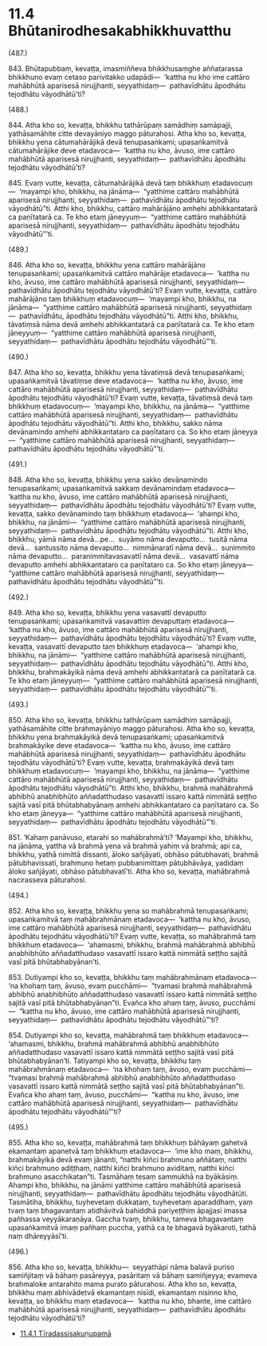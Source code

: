 

# 11.4 Bhūtanirodhesakabhikkhuvatthu



(487.)

843\. Bhūtapubbaṃ, kevaṭṭa, imasmiññeva bhikkhusaṃghe aññatarassa bhikkhuno evaṃ cetaso parivitakko udapādi—  ‘kattha nu kho ime cattāro mahābhūtā aparisesā nirujjhanti, seyyathidaṃ—  pathavīdhātu āpodhātu tejodhātu vāyodhātū’ti?



(488.)

844\. Atha kho so, kevaṭṭa, bhikkhu tathārūpaṃ samādhiṃ samāpajji, yathāsamāhite citte devayāniyo maggo pāturahosi. Atha kho so, kevaṭṭa, bhikkhu yena cātumahārājikā devā tenupasaṅkami; upasaṅkamitvā cātumahārājike deve etadavoca—  ‘kattha nu kho, āvuso, ime cattāro mahābhūtā aparisesā nirujjhanti, seyyathidaṃ—  pathavīdhātu āpodhātu tejodhātu vāyodhātū’ti?



845\. Evaṃ vutte, kevaṭṭa, cātumahārājikā devā taṃ bhikkhuṃ etadavocuṃ—  ‘mayampi kho, bhikkhu, na jānāma—  “yatthime cattāro mahābhūtā aparisesā nirujjhanti, seyyathidaṃ—  pathavīdhātu āpodhātu tejodhātu vāyodhātū”ti. Atthi kho, bhikkhu, cattāro mahārājāno amhehi abhikkantatarā ca paṇītatarā ca. Te kho etaṃ jāneyyuṃ—  “yatthime cattāro mahābhūtā aparisesā nirujjhanti, seyyathidaṃ—  pathavīdhātu āpodhātu tejodhātu vāyodhātū”’ti.



(489.)

846\. Atha kho so, kevaṭṭa, bhikkhu yena cattāro mahārājāno tenupasaṅkami; upasaṅkamitvā cattāro mahārāje etadavoca—  ‘kattha nu kho, āvuso, ime cattāro mahābhūtā aparisesā nirujjhanti, seyyathidaṃ—  pathavīdhātu āpodhātu tejodhātu vāyodhātū’ti? Evaṃ vutte, kevaṭṭa, cattāro mahārājāno taṃ bhikkhuṃ etadavocuṃ—  ‘mayampi kho, bhikkhu, na jānāma—  “yatthime cattāro mahābhūtā aparisesā nirujjhanti, seyyathidaṃ—  pathavīdhātu, āpodhātu tejodhātu vāyodhātū”ti. Atthi kho, bhikkhu, tāvatiṃsā nāma devā amhehi abhikkantatarā ca paṇītatarā ca. Te kho etaṃ jāneyyuṃ—  “yatthime cattāro mahābhūtā aparisesā nirujjhanti, seyyathidaṃ—  pathavīdhātu āpodhātu tejodhātu vāyodhātū”’ti.



(490.)

847\. Atha kho so, kevaṭṭa, bhikkhu yena tāvatiṃsā devā tenupasaṅkami; upasaṅkamitvā tāvatiṃse deve etadavoca—  ‘kattha nu kho, āvuso, ime cattāro mahābhūtā aparisesā nirujjhanti, seyyathidaṃ—  pathavīdhātu āpodhātu tejodhātu vāyodhātū’ti? Evaṃ vutte, kevaṭṭa, tāvatiṃsā devā taṃ bhikkhuṃ etadavocuṃ—  ‘mayampi kho, bhikkhu, na jānāma—  “yatthime cattāro mahābhūtā aparisesā nirujjhanti, seyyathidaṃ—  pathavīdhātu āpodhātu tejodhātu vāyodhātū”ti. Atthi kho, bhikkhu, sakko nāma devānamindo amhehi abhikkantataro ca paṇītataro ca. So kho etaṃ jāneyya—  “yatthime cattāro mahābhūtā aparisesā nirujjhanti, seyyathidaṃ—  pathavīdhātu āpodhātu tejodhātu vāyodhātū”’ti.



(491.)

848\. Atha kho so, kevaṭṭa, bhikkhu yena sakko devānamindo tenupasaṅkami; upasaṅkamitvā sakkaṃ devānamindaṃ etadavoca—  ‘kattha nu kho, āvuso, ime cattāro mahābhūtā aparisesā nirujjhanti, seyyathidaṃ—  pathavīdhātu āpodhātu tejodhātu vāyodhātū’ti? Evaṃ vutte, kevaṭṭa, sakko devānamindo taṃ bhikkhuṃ etadavoca—  ‘ahampi kho, bhikkhu, na jānāmi—  “yatthime cattāro mahābhūtā aparisesā nirujjhanti, seyyathidaṃ—  pathavīdhātu āpodhātu tejodhātu vāyodhātū”ti. Atthi kho, bhikkhu, yāmā nāma devā…pe…  suyāmo nāma devaputto…  tusitā nāma devā…  santussito nāma devaputto…  nimmānaratī nāma devā…  sunimmito nāma devaputto…  paranimmitavasavattī nāma devā…  vasavattī nāma devaputto amhehi abhikkantataro ca paṇītataro ca. So kho etaṃ jāneyya—  “yatthime cattāro mahābhūtā aparisesā nirujjhanti, seyyathidaṃ—  pathavīdhātu āpodhātu tejodhātu vāyodhātū”’ti.



(492.)

849\. Atha kho so, kevaṭṭa, bhikkhu yena vasavattī devaputto tenupasaṅkami; upasaṅkamitvā vasavattiṃ devaputtaṃ etadavoca—  ‘kattha nu kho, āvuso, ime cattāro mahābhūtā aparisesā nirujjhanti, seyyathidaṃ—  pathavīdhātu āpodhātu tejodhātu vāyodhātū’ti? Evaṃ vutte, kevaṭṭa, vasavattī devaputto taṃ bhikkhuṃ etadavoca—  ‘ahampi kho, bhikkhu, na jānāmi—  “yatthime cattāro mahābhūtā aparisesā nirujjhanti, seyyathidaṃ—  pathavīdhātu āpodhātu tejodhātu vāyodhātū”ti. Atthi kho, bhikkhu, brahmakāyikā nāma devā amhehi abhikkantatarā ca paṇītatarā ca. Te kho etaṃ jāneyyuṃ—  “yatthime cattāro mahābhūtā aparisesā nirujjhanti, seyyathidaṃ—  pathavīdhātu āpodhātu tejodhātu vāyodhātū”’ti.



(493.)

850\. Atha kho so, kevaṭṭa, bhikkhu tathārūpaṃ samādhiṃ samāpajji, yathāsamāhite citte brahmayāniyo maggo pāturahosi. Atha kho so, kevaṭṭa, bhikkhu yena brahmakāyikā devā tenupasaṅkami; upasaṅkamitvā brahmakāyike deve etadavoca—  ‘kattha nu kho, āvuso, ime cattāro mahābhūtā aparisesā nirujjhanti, seyyathidaṃ—  pathavīdhātu āpodhātu tejodhātu vāyodhātū’ti? Evaṃ vutte, kevaṭṭa, brahmakāyikā devā taṃ bhikkhuṃ etadavocuṃ—  ‘mayampi kho, bhikkhu, na jānāma—  “yatthime cattāro mahābhūtā aparisesā nirujjhanti, seyyathidaṃ—  pathavīdhātu āpodhātu tejodhātu vāyodhātū”ti. Atthi kho, bhikkhu, brahmā mahābrahmā abhibhū anabhibhūto aññadatthudaso vasavattī issaro kattā nimmātā seṭṭho sajitā vasī pitā bhūtabhabyānaṃ amhehi abhikkantataro ca paṇītataro ca. So kho etaṃ jāneyya—  “yatthime cattāro mahābhūtā aparisesā nirujjhanti, seyyathidaṃ—  pathavīdhātu āpodhātu tejodhātu vāyodhātū”’ti.



851\. ‘Kahaṃ panāvuso, etarahi so mahābrahmā’ti? ‘Mayampi kho, bhikkhu, na jānāma, yattha vā brahmā yena vā brahmā yahiṃ vā brahmā; api ca, bhikkhu, yathā nimittā dissanti, āloko sañjāyati, obhāso pātubhavati, brahmā pātubhavissati, brahmuno hetaṃ pubbanimittaṃ pātubhāvāya, yadidaṃ āloko sañjāyati, obhāso pātubhavatī’ti. Atha kho so, kevaṭṭa, mahābrahmā nacirasseva pāturahosi.



(494.)

852\. Atha kho so, kevaṭṭa, bhikkhu yena so mahābrahmā tenupasaṅkami; upasaṅkamitvā taṃ mahābrahmānaṃ etadavoca—  ‘kattha nu kho, āvuso, ime cattāro mahābhūtā aparisesā nirujjhanti, seyyathidaṃ—  pathavīdhātu āpodhātu tejodhātu vāyodhātū’ti? Evaṃ vutte, kevaṭṭa, so mahābrahmā taṃ bhikkhuṃ etadavoca—  ‘ahamasmi, bhikkhu, brahmā mahābrahmā abhibhū anabhibhūto aññadatthudaso vasavattī issaro kattā nimmātā seṭṭho sajitā vasī pitā bhūtabhabyānan’ti.



853\. Dutiyampi kho so, kevaṭṭa, bhikkhu taṃ mahābrahmānaṃ etadavoca—  ‘na khohaṃ taṃ, āvuso, evaṃ pucchāmi—  “tvamasi brahmā mahābrahmā abhibhū anabhibhūto aññadatthudaso vasavattī issaro kattā nimmātā seṭṭho sajitā vasī pitā bhūtabhabyānan”ti. Evañca kho ahaṃ taṃ, āvuso, pucchāmi—  “kattha nu kho, āvuso, ime cattāro mahābhūtā aparisesā nirujjhanti, seyyathidaṃ—  pathavīdhātu āpodhātu tejodhātu vāyodhātū”’ti?



854\. Dutiyampi kho so, kevaṭṭa, mahābrahmā taṃ bhikkhuṃ etadavoca—  ‘ahamasmi, bhikkhu, brahmā mahābrahmā abhibhū anabhibhūto aññadatthudaso vasavattī issaro kattā nimmātā seṭṭho sajitā vasī pitā bhūtabhabyānan’ti. Tatiyampi kho so, kevaṭṭa, bhikkhu taṃ mahābrahmānaṃ etadavoca—  ‘na khohaṃ taṃ, āvuso, evaṃ pucchāmi—  “tvamasi brahmā mahābrahmā abhibhū anabhibhūto aññadatthudaso vasavattī issaro kattā nimmātā seṭṭho sajitā vasī pitā bhūtabhabyānan”ti. Evañca kho ahaṃ taṃ, āvuso, pucchāmi—  “kattha nu kho, āvuso, ime cattāro mahābhūtā aparisesā nirujjhanti, seyyathidaṃ—  pathavīdhātu āpodhātu tejodhātu vāyodhātū”’ti?



(495.)

855\. Atha kho so, kevaṭṭa, mahābrahmā taṃ bhikkhuṃ bāhāyaṃ gahetvā ekamantaṃ apanetvā taṃ bhikkhuṃ etadavoca—  ‘ime kho maṃ, bhikkhu, brahmakāyikā devā evaṃ jānanti, “natthi kiñci brahmuno aññātaṃ, natthi kiñci brahmuno adiṭṭhaṃ, natthi kiñci brahmuno aviditaṃ, natthi kiñci brahmuno asacchikatan”ti. Tasmāhaṃ tesaṃ sammukhā na byākāsiṃ. Ahampi kho, bhikkhu, na jānāmi yatthime cattāro mahābhūtā aparisesā nirujjhanti, seyyathidaṃ—  pathavīdhātu āpodhātu tejodhātu vāyodhātūti. Tasmātiha, bhikkhu, tuyhevetaṃ dukkaṭaṃ, tuyhevetaṃ aparaddhaṃ, yaṃ tvaṃ taṃ bhagavantaṃ atidhāvitvā bahiddhā pariyeṭṭhiṃ āpajjasi imassa pañhassa veyyākaraṇāya. Gaccha tvaṃ, bhikkhu, tameva bhagavantaṃ upasaṅkamitvā imaṃ pañhaṃ puccha, yathā ca te bhagavā byākaroti, tathā naṃ dhāreyyāsī’ti.



(496.)

856\. Atha kho so, kevaṭṭa, bhikkhu—  seyyathāpi nāma balavā puriso samiñjitaṃ vā bāhaṃ pasāreyya, pasāritaṃ vā bāhaṃ samiñjeyya; evameva brahmaloke antarahito mama purato pāturahosi. Atha kho so, kevaṭṭa, bhikkhu maṃ abhivādetvā ekamantaṃ nisīdi, ekamantaṃ nisinno kho, kevaṭṭa, so bhikkhu maṃ etadavoca—  ‘kattha nu kho, bhante, ime cattāro mahābhūtā aparisesā nirujjhanti, seyyathidaṃ—  pathavīdhātu āpodhātu tejodhātu vāyodhātū’ti?

* [11.4.1 Tīradassisakuṇupamā](11.4/11.4.1.md)



